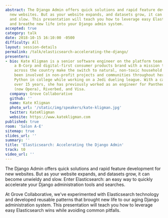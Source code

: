 ```yaml
---
abstract: The Django Admin offers quick solutions and rapid feature development for
  new websites. But as your website expands, and datasets grow, it can become unwieldy
  and slow. This presentation will teach you how to leverage easy Elasticsearch wins
  and breathe new life into your Django admin system.
accepted: true
category: talk
date: 2018-10-15 16:10:00 -0500
difficulty: All
layout: session-details
permalink: /talk/elasticsearch-accelerating-the-django/
presenters:
- bio: Kate Kligman is a senior software engineer on the platform team at Grove Collaborative,
    a B-Corp and digital-first consumer products brand with a mission to help families
    across the country make the switch to natural, non-toxic household products. Kate's
    been involved in non-profit projects and communities throughout her career, discovering
    Python in college while working on a Jedi dueling league. With a career spanning
    over 15 years, she has previously worked as an engineer for Pantheon, Skyfire
    (now Opera), Riverbed, and Visa.
  company: Grove Collaborative
  github: ''
  name: Kate Kligman
  photo_url: '/static/img/speakers/kate-kligman.jpg'
  twitter: KateKligman
  website: https://www.katekligman.com
published: true
room: 'Salon A-E'
sitemap: true
slides_url: ''
summary: ''
title: 'Elasticsearch: Accelerating the Django Admin'
track: t0
video_url: ''
---
```


The Django Admin offers quick solutions and rapid feature development for new websites. But as your website expands, and datasets grow, it can become unwieldy and slow. Enter Elasticsearch: an easy way to quickly accelerate your Django administration tools and searches.

At Grove Collaborative, we've experimented with Elasticsearch technology and developed reusable patterns that brought new life to our aging Django administration system. This presentation will teach you how to leverage easy Elasticsearch wins while avoiding common pitfalls.
